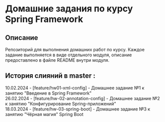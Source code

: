 # Домашние задания по курсу Spring Framework

## Описание
Репозиторий для выполнения домашних работ по курсу. Каждое задание выполняется 
в виде отдельного модуля, описание предоставлено в файле README внутри модуля.

## История слияний в master :
10.02.2024 - [feature/hw01-xml-config] - Домашнее задание №1 к занятию "Введение в Spring Framework"  
26.02.2024 - [feature/hw-02-annotation-config] - Домашнее задание №2 к занятию "Конфигурирование Spring-приложений"  
18.03.2024 - [feature/hw-03-spring-boot] - Домашнее задание №3 к занятию "Чёрная магия" Spring Boot  
